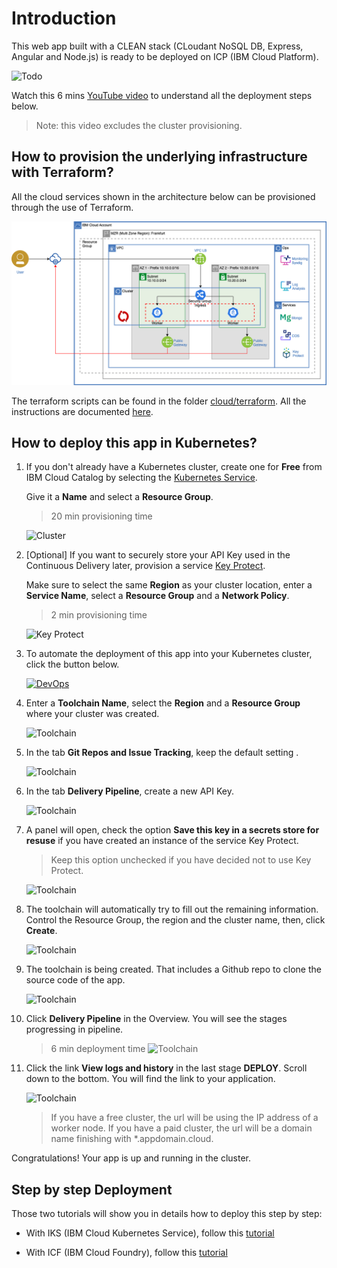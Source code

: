 # Introduction

This web app built with a CLEAN stack (CLoudant NoSQL DB, Express, Angular and Node.js) is ready to be deployed on ICP (IBM Cloud Platform).

![Todo](./images/screenshot.png)

Watch this 6 mins <a href="https://youtu.be/XVVb-aLw9ow" target=”_blank”>YouTube video</a> to understand all the deployment steps below.

> Note: this video excludes the cluster provisioning.

## How to provision the underlying infrastructure with Terraform?

All the cloud services shown in the architecture below can be provisioned through the use of Terraform.

![Architecture](./images/ibmcloud-mytodo-tf.drawio.png)

The terraform scripts can be found in the folder [cloud/terraform](cloud/terraform). All the instructions are documented [here](https://lionelmace.github.io/iks-lab/appendix-terraform.html).

## How to deploy this app in Kubernetes?

1. If you don't already have a Kubernetes cluster, create one for **Free** from IBM Cloud Catalog by selecting the [Kubernetes Service](https://cloud.ibm.com/kubernetes/catalog/create).

    Give it a **Name** and select a **Resource Group**.
    > 20 min provisioning time

    ![Cluster](./images/iks-free-cluster.jpg)

1. [Optional] If you want to securely store your API Key used in the Continuous Delivery later, provision a service [Key Protect](https://cloud.ibm.com/catalog/services/key-protect).

    Make sure to select the same **Region** as your cluster location, enter a **Service Name**, select a **Resource Group** and a **Network Policy**.
    > 2 min provisioning time

    ![Key Protect](./images/key-protect.jpg)

1. To automate the deployment of this app into your Kubernetes cluster, click the button below.

    <a href="https://cloud.ibm.com/devops/setup/deploy?repository=https://github.com/lionelmace/mytodo&branch=master" target=”_blank”>![DevOps](./images/toolchain0-button.png)</a>

1. Enter a **Toolchain Name**, select the **Region** and a **Resource Group** where your cluster was created.

    ![Toolchain](./images/toolchain1-create.jpg)

1. In the tab **Git Repos and Issue Tracking**, keep the default setting .

    ![Toolchain](./images/toolchain2-git.jpg)

1. In the tab **Delivery Pipeline**, create a new API Key.

    ![Toolchain](./images/toolchain3-newkey.jpg)

1. A panel will open, check the option **Save this key in a secrets store for resuse** if you have created an instance of the service Key Protect.
    > Keep this option unchecked if you have decided not to use Key Protect.

    ![Toolchain](./images/toolchain4-secretkey.jpg)

1. The toolchain will automatically try to fill out the remaining information. Control the Resource Group, the region and the cluster name, then, click **Create**.

    ![Toolchain](./images/toolchain5-final.jpg)

1. The toolchain is being created. That includes a Github repo to clone the source code of the app.

    ![Toolchain](./images/toolchain6-overview.jpg)

1. Click **Delivery Pipeline** in the Overview. You will see the stages progressing in pipeline.

    > 6 min deployment time
    ![Toolchain](./images/toolchain7-pipeline.jpg)

1. Click the link **View logs and history** in the last stage **DEPLOY**. Scroll down to the bottom. You will find the link to your application.

    ![Toolchain](./images/toolchain8-applink.jpg)

    > If you have a free cluster, the url will be using the IP address of a worker node.
    > If you have a paid cluster, the url will be a domain name finishing with *.appdomain.cloud.

Congratulations! Your app is up and running in the cluster.

## Step by step Deployment

Those two tutorials will show you in details how to deploy this step by step:

* With IKS (IBM Cloud Kubernetes Service), follow this [tutorial](https://lionelmace.github.io/iks-lab)

* With ICF (IBM Cloud Foundry), follow this [tutorial](https://github.com/lionelmace/ibmcloud-labs/tree/master/labs/Lab%20Cloud%20Foundry%20-%20Deploy%20TODO%20web%20application)
